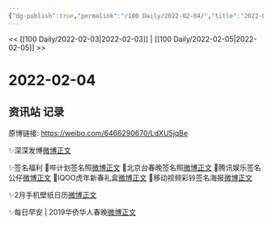 ```yaml
---
{"dg-publish":true,"permalink":"/100 Daily/2022-02-04/","title":"2022-02-04","created":"2022-12-22T15:58:33.000+08:00","updated":"2023-04-11T14:46:34.000+08:00"}
---
```



<< [[100 Daily/2022-02-03\|2022-02-03]] | [[100 Daily/2022-02-05\|2022-02-05]] >>

# 2022-02-04

## 资讯站 记录

原博链接: https://weibo.com/6466290670/LdXU5jqBe

✨深深发博[微博正文](https://m.weibo.cn/6466290670/4733115136737373)

✨签名福利
💫哔计划签名照[微博正文](https://m.weibo.cn/6466290670/4733076737622179)
💫北京台春晚签名照[微博正文](https://m.weibo.cn/6466290670/4733138725766855)
💫腾讯娱乐签名公仔[微博正文](https://m.weibo.cn/6466290670/4733169901242546)
💫IQOO虎年新春礼盒[微博正文](https://m.weibo.cn/6466290670/4733191066484804)
💫移动视频彩铃签名海报[微博正文](https://m.weibo.cn/6466290670/4733215509840430)

✨2月手机壁纸日历[微博正文](https://m.weibo.cn/6466290670/4733090096743511)

✨每日早安 | 2019华侨华人春晚[微博正文](https://m.weibo.cn/6466290670/4733070898628958)
